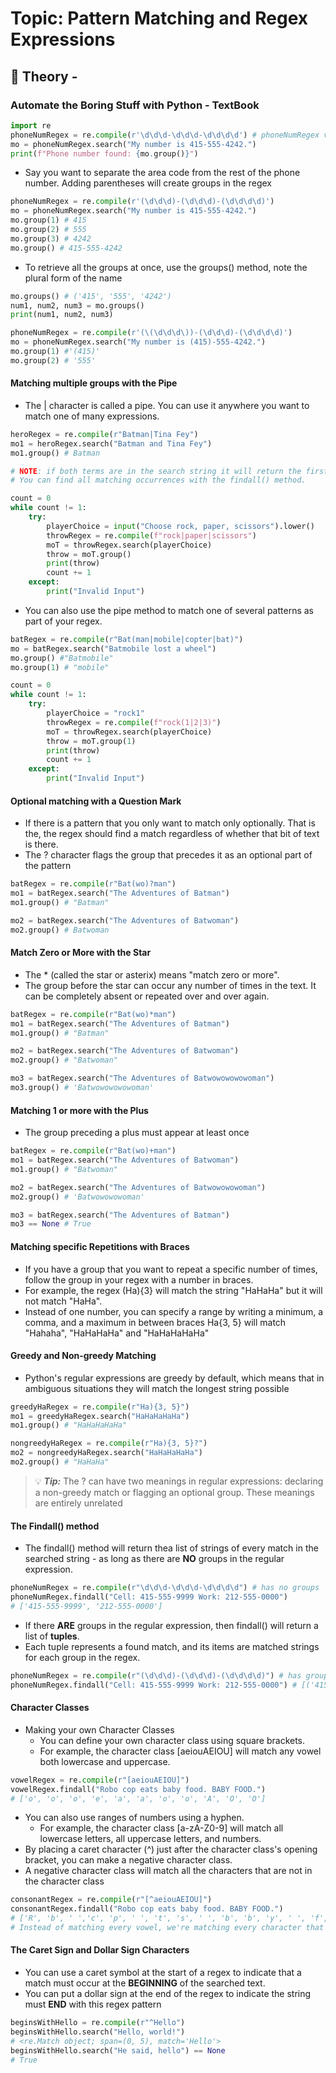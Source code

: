 # Topic: Pattern Matching and Regex Expressions

## 📖 Theory - 

### Automate the Boring Stuff with Python - TextBook

```python
import re
phoneNumRegex = re.compile(r'\d\d\d-\d\d\d-\d\d\d\d') # phoneNumRegex variable contains a Regex object
mo = phoneNumRegex.search("My number is 415-555-4242.")
print(f"Phone number found: {mo.group()}")

```

- Say you want to separate the area code from the rest of the phone number.
Adding parentheses will create groups in the regex

```python
phoneNumRegex = re.compile(r'(\d\d\d)-(\d\d\d)-(\d\d\d\d)')
mo = phoneNumRegex.search("My number is 415-555-4242.")
mo.group(1) # 415
mo.group(2) # 555
mo.group(3) # 4242 
mo.group() # 415-555-4242
```
- To retrieve all the groups at once, use the groups() method,
note the plural form of the name

```python
mo.groups() # ('415', '555', '4242')
num1, num2, num3 = mo.groups()
print(num1, num2, num3) 

phoneNumRegex = re.compile(r'(\(\d\d\d\))-(\d\d\d)-(\d\d\d\d)')
mo = phoneNumRegex.search("My number is (415)-555-4242.")
mo.group(1) #'(415)'
mo.group(2) # '555'
```

#### Matching multiple groups with the Pipe
- The | character is called a pipe. You can use it anywhere you want to match
one of many expressions.

```python
heroRegex = re.compile(r"Batman|Tina Fey")
mo1 = heroRegex.search("Batman and Tina Fey")
mo1.group() # Batman 

# NOTE: if both terms are in the search string it will return the first one. 
# You can find all matching occurrences with the findall() method.

count = 0
while count != 1:
    try:
        playerChoice = input("Choose rock, paper, scissors").lower()
        throwRegex = re.compile(f"rock|paper|scissors")
        moT = throwRegex.search(playerChoice)
        throw = moT.group()
        print(throw)
        count += 1
    except: 
        print("Invalid Input")
```

- You can also use the pipe method to match one of several patterns as part of your
regex.

```python
batRegex = re.compile(r"Bat(man|mobile|copter|bat)")
mo = batRegex.search("Batmobile lost a wheel")
mo.group() #"Batmobile"
mo.group(1) # "mobile"

count = 0
while count != 1:
    try:
        playerChoice = "rock1"
        throwRegex = re.compile(f"rock(1|2|3)")
        moT = throwRegex.search(playerChoice)
        throw = moT.group(1)
        print(throw)
        count += 1
    except: 
        print("Invalid Input")

```
#### Optional matching with a Question Mark
- If there is a pattern that you only want to match only optionally.
That is the, the regex should find a match regardless of whether that bit of
text is there.
- The ? character flags the group that precedes it as an optional part of the
pattern

```python
batRegex = re.compile(r"Bat(wo)?man")
mo1 = batRegex.search("The Adventures of Batman")
mo1.group() # "Batman"

mo2 = batRegex.search("The Adventures of Batwoman")
mo2.group() # Batwoman
```

#### Match Zero or More with the Star
- The * (called the star or asterix) means "match zero or more".
- The group before the star can occur any number of times in the text.
It can be completely absent or repeated over and over again.

```python
batRegex = re.compile(r"Bat(wo)*man")
mo1 = batRegex.search("The Adventures of Batman")
mo1.group() # "Batman"

mo2 = batRegex.search("The Adventures of Batwoman")
mo2.group() # "Batwoman"

mo3 = batRegex.search("The Adventures of Batwowowowowoman")
mo3.group() # 'Batwowowowowoman'
```

#### Matching 1 or more with the Plus
- The group preceding a plus must appear at least once
```python
batRegex = re.compile(r"Bat(wo)+man")
mo1 = batRegex.search("The Adventures of Batwoman")
mo1.group() # "Batwoman"

mo2 = batRegex.search("The Adventures of Batwowowowoman")
mo2.group() # 'Batwowowowoman'

mo3 = batRegex.search("The Adventures of Batman")
mo3 == None # True
```

#### Matching specific Repetitions with Braces
- If you have a group that you want to repeat a specific number of times, follow
the group in your regex with a number in braces.
- For example, the regex (Ha){3} will match the string "HaHaHa" but it will not
match "HaHa".
- Instead of one number, you can specify a range by writing a minimum, a comma,
and a maximum in between braces Ha{3, 5} will match "Hahaha", "HaHaHaHa" and "HaHaHaHaHa"

#### Greedy and Non-greedy Matching
- Python's regular expressions are greedy by default, which means that in
ambiguous situations they will match the longest string possible

```python
greedyHaRegex = re.compile(r"Ha){3, 5}")
mo1 = greedyHaRegex.search("HaHaHaHaHa")
mo1.group() # "HaHaHaHaHa"

nongreedyHaRegex = re.compile(r"Ha){3, 5}?")
mo2 = nongreedyHaRegex.search("HaHaHaHaHa")
mo2.group() # "HaHaHa"
```
> 💡 ***Tip:***
The ? can have two meanings in regular expressions: declaring a non-greedy
match or flagging an optional group. These meanings are entirely unrelated

#### The Findall() method
- The findall() method will return thea list of strings of every match in the searched
string - as long as there are **NO** groups in the regular expression.

```python
phoneNumRegex = re.compile(r"\d\d\d-\d\d\d-\d\d\d\d") # has no groups
phoneNumRegex.findall("Cell: 415-555-9999 Work: 212-555-0000") 
# ['415-555-9999', '212-555-0000']
```

- If there **ARE** groups in the regular expression, then findall() will return a list of **tuples**.
- Each tuple represents a found match, and its items are matched strings for each group in the regex.

```python
phoneNumRegex = re.compile(r"(\d\d\d)-(\d\d\d)-(\d\d\d\d)") # has groups
phoneNumRegex.findall("Cell: 415-555-9999 Work: 212-555-0000") # [('415', '555', '9999'), ('212', '555', '0000')]
```

#### Character Classes
- Making your own Character Classes
  - You can define your own character class using square brackets.
  - For example, the character class [aeiouAEIOU] will match any vowel both lowercase and uppercase.

```python
vowelRegex = re.compile(r"[aeiouAEIOU]")
vowelRegex.findall("Robo cop eats baby food. BABY FOOD.")
# ['o', 'o', 'o', 'e', 'a', 'a', 'o', 'o', 'A', 'O', 'O']
```

- You can also use ranges of numbers using a hyphen.
    - For example, the character class [a-zA-Z0-9] will match all lowercase
     letters, all uppercase letters, and numbers.
- By placing a caret character (^) just after the character class's
     opening bracket, you can make a negative character class.
 - A negative character class will match all the characters that are not in the character class

```python
consonantRegex = re.compile(r"[^aeiouAEIOU]")
consonantRegex.findall("Robo cop eats baby food. BABY FOOD.")
# ['R', 'b', ' ','c', 'p', ' ', 't', 's', ' ', 'b', 'b', 'y', ' ', 'f', 'd', '.', ' ', 'B', 'B', 'Y', ' ', 'F', 'D', '.']
# Instead of matching every vowel, we're matching every character that isn't a vowel
```

#### The Caret Sign and Dollar Sign Characters
- You can use a caret symbol at the start of a regex to indicate that a match
must occur at the **BEGINNING** of the searched text.
- You can put a dollar sign at the end of the regex to indicate the string
must **END** with this regex pattern

```python
beginsWithHello = re.compile(r"^Hello")
beginsWithHello.search("Hello, world!")
# <re.Match object; span=(0, 5), match='Hello'>
beginsWithHello.search("He said, hello") == None
# True
```